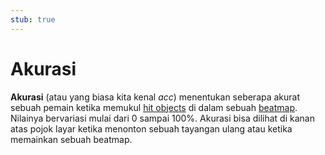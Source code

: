 ```yaml
---
stub: true
---
```


# Akurasi

<!-- TODO: needs to be combined with /wiki/Accuracy in some way -->

**Akurasi** (atau yang biasa kita kenal *acc*) menentukan seberapa akurat sebuah pemain ketika memukul [hit objects](/wiki/Hit_object) di dalam sebuah [beatmap](/wiki/Beatmaps). Nilainya bervariasi mulai dari 0 sampai 100%. Akurasi bisa dilihat di kanan atas pojok layar ketika menonton sebuah tayangan ulang atau ketika memainkan sebuah beatmap.
